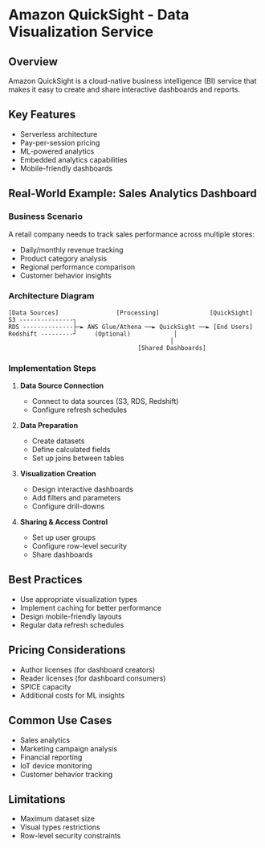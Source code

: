# Amazon QuickSight - Data Visualization Service

## Overview

Amazon QuickSight is a cloud-native business intelligence (BI) service that makes it easy to create and share interactive dashboards and reports.

## Key Features

- Serverless architecture
- Pay-per-session pricing
- ML-powered analytics
- Embedded analytics capabilities
- Mobile-friendly dashboards

## Real-World Example: Sales Analytics Dashboard

### Business Scenario

A retail company needs to track sales performance across multiple stores:

- Daily/monthly revenue tracking
- Product category analysis
- Regional performance comparison
- Customer behavior insights

### Architecture Diagram

```
[Data Sources]                [Processing]              [QuickSight]
S3 ---------------┐
RDS --------------├─► AWS Glue/Athena ──► QuickSight ──► [End Users]
Redshift ---------┘     (Optional)            │
                                             │
                                    [Shared Dashboards]
```

### Implementation Steps

1. **Data Source Connection**
   - Connect to data sources (S3, RDS, Redshift)
   - Configure refresh schedules

2. **Data Preparation**
   - Create datasets
   - Define calculated fields
   - Set up joins between tables

3. **Visualization Creation**
   - Design interactive dashboards
   - Add filters and parameters
   - Configure drill-downs

4. **Sharing & Access Control**
   - Set up user groups
   - Configure row-level security
   - Share dashboards

## Best Practices

- Use appropriate visualization types
- Implement caching for better performance
- Design mobile-friendly layouts
- Regular data refresh schedules

## Pricing Considerations

- Author licenses (for dashboard creators)
- Reader licenses (for dashboard consumers)
- SPICE capacity
- Additional costs for ML insights

## Common Use Cases

- Sales analytics
- Marketing campaign analysis
- Financial reporting
- IoT device monitoring
- Customer behavior tracking

## Limitations

- Maximum dataset size
- Visual types restrictions
- Row-level security constraints
